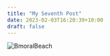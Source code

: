```yaml
---
title: "My Seventh Post"
date: 2023-02-03T16:20:39+10:00
draft: false
---
```

![BmoralBeach](/143727_014.jpeg 'Balmoral')
